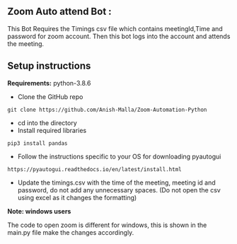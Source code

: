 
## Zoom Auto attend Bot :

This Bot Requires the Timings csv file which contains meetingId,Time and password for zoom account.
Then this bot logs into the account and attends the meeting.


## Setup instructions

**Requirements:** python-3.8.6

* Clone the GitHub repo
```
git clone https://github.com/Anish-Malla/Zoom-Automation-Python
```
* cd into the directory
* Install required libraries
```
pip3 install pandas
```
* Follow the instructions specific to your OS for downloading pyautogui
```
https://pyautogui.readthedocs.io/en/latest/install.html
```
* Update the timings.csv with the time of the meeting, meeting id and password, do not add any unnecessary spaces. (Do not open the csv using excel as it changes the formatting)

**Note: windows users**

The code to open zoom is different for windows, this is shown in the main.py file make the changes accordingly.
